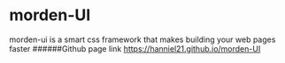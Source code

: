 # morden-UI
morden-ui is a smart css framework that makes building your web pages faster
######Github page link https://hanniel21.github.io/morden-UI
